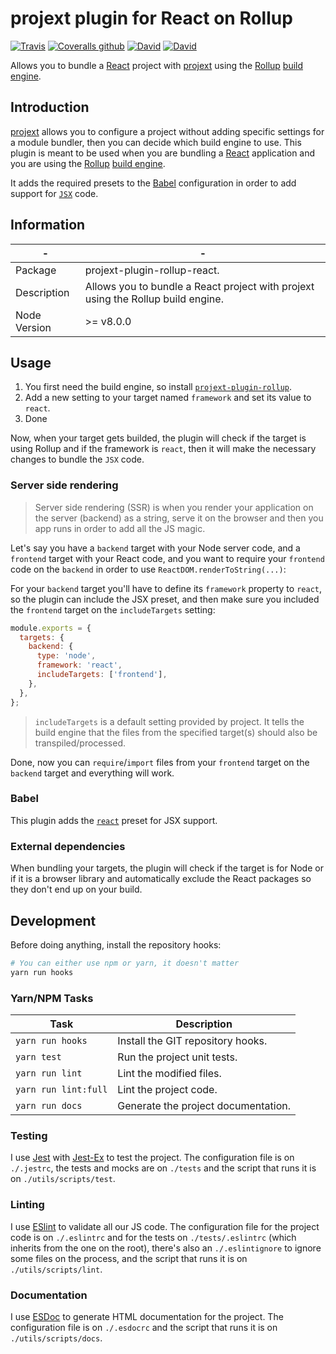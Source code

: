 # projext plugin for React on Rollup

[![Travis](https://img.shields.io/travis/homer0/projext-plugin-rollup-react.svg?style=flat-square)](https://travis-ci.org/homer0/projext-plugin-rollup-react)
[![Coveralls github](https://img.shields.io/coveralls/github/homer0/projext-plugin-rollup-react.svg?style=flat-square)](https://coveralls.io/github/homer0/projext-plugin-rollup-react?branch=master)
[![David](https://img.shields.io/david/homer0/projext-plugin-rollup-react.svg?style=flat-square)](https://david-dm.org/homer0/projext-plugin-rollup-react)
[![David](https://img.shields.io/david/dev/homer0/projext-plugin-rollup-react.svg?style=flat-square)](https://david-dm.org/homer0/projext-plugin-rollup-react)

Allows you to bundle a [React](https://reactjs.org/) project with [projext](https://yarnpkg.com/en/package/projext) using the [Rollup](https://rollupjs.org/) [build engine](https://yarnpkg.com/en/package/projext-plugin-rollup).

## Introduction

[projext](https://yarnpkg.com/en/package/projext) allows you to configure a project without adding specific settings for a module bundler, then you can decide which build engine to use. This plugin is meant to be used when you are bundling a [React](https://reactjs.org/) application and you are using the [Rollup](https://reactjs.org/) [build engine](https://yarnpkg.com/en/package/projext-plugin-rollup).

It adds the required presets to the [Babel](https://babeljs.io) configuration in order to add support for [`JSX`](https://facebook.github.io/jsx/) code.

## Information

| -            | -                                                                                      |
|--------------|----------------------------------------------------------------------------------------|
| Package      | projext-plugin-rollup-react.                                                           |
| Description  | Allows you to bundle a React project with projext using the Rollup build engine.       |
| Node Version | >= v8.0.0                                                                             |

## Usage

1. You first need the build engine, so install [`projext-plugin-rollup`](https://yarnpkg.com/en/package/projext-plugin-rollup).
2. Add a new setting to your target named `framework` and set its value to `react`.
3. Done

Now, when your target gets builded, the plugin will check if the target is using Rollup and if the framework is `react`, then it will make the necessary changes to bundle the `JSX` code.

### Server side rendering

> Server side rendering (SSR) is when you render your application on the server (backend) as a string, serve it on the browser and then you app runs in order to add all the JS magic.

Let's say you have a `backend` target with your Node server code, and a `frontend` target with your React code, and you want to require your `frontend` code on the `backend` in order to use `ReactDOM.renderToString(...)`:

For your `backend` target you'll have to define its `framework` property to `react`, so the plugin can include the JSX preset, and then make sure you included the `frontend` target on the `includeTargets` setting:

```js
module.exports = {
  targets: {
    backend: {
      type: 'node',
      framework: 'react',
      includeTargets: ['frontend'],
    },
  },
};
```

> `includeTargets` is a default setting provided by project. It tells the build engine that the files from the specified target(s) should also be transpiled/processed.

Done, now you can `require`/`import` files from your `frontend` target on the `backend` target and everything will work.

### Babel

This plugin adds the [`react`](https://yarnpkg.com/en/package/@babel/preset-react) preset for JSX support.

### External dependencies

When bundling your targets, the plugin will check if the target is for Node or if it is a browser library and automatically exclude the React packages so they don't end up on your build.

## Development

Before doing anything, install the repository hooks:

```bash
# You can either use npm or yarn, it doesn't matter
yarn run hooks
```

### Yarn/NPM Tasks

| Task                    | Description                         |
|-------------------------|-------------------------------------|
| `yarn run hooks`        | Install the GIT repository hooks.   |
| `yarn test`             | Run the project unit tests.         |
| `yarn run lint`         | Lint the modified files.            |
| `yarn run lint:full`    | Lint the project code.              |
| `yarn run docs`         | Generate the project documentation. |

### Testing

I use [Jest](https://facebook.github.io/jest/) with [Jest-Ex](https://yarnpkg.com/en/package/jest-ex) to test the project. The configuration file is on `./.jestrc`, the tests and mocks are on `./tests` and the script that runs it is on `./utils/scripts/test`.

### Linting

I use [ESlint](http://eslint.org) to validate all our JS code. The configuration file for the project code is on `./.eslintrc` and for the tests on `./tests/.eslintrc` (which inherits from the one on the root), there's also an `./.eslintignore` to ignore some files on the process, and the script that runs it is on `./utils/scripts/lint`.

### Documentation

I use [ESDoc](http://esdoc.org) to generate HTML documentation for the project. The configuration file is on `./.esdocrc` and the script that runs it is on `./utils/scripts/docs`.
